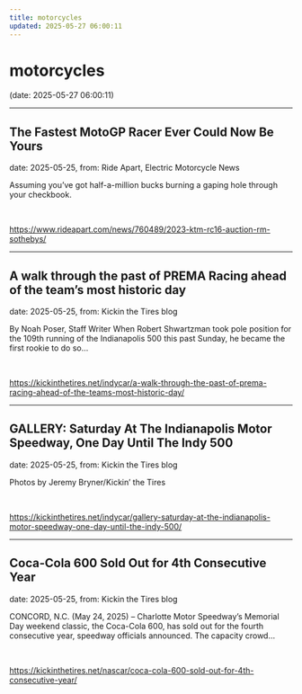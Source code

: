 ```yaml
---
title: motorcycles
updated: 2025-05-27 06:00:11
---
```


# motorcycles

(date: 2025-05-27 06:00:11)

---

## The Fastest MotoGP Racer Ever Could Now Be Yours

date: 2025-05-25, from: Ride Apart, Electric Motorcycle News

Assuming you’ve got half-a-million bucks burning a gaping hole through your checkbook.
 

<br> 

<https://www.rideapart.com/news/760489/2023-ktm-rc16-auction-rm-sothebys/>

---

## A walk through the past of PREMA Racing ahead of the team’s most historic day

date: 2025-05-25, from: Kickin the Tires blog

By Noah Poser, Staff Writer When Robert Shwartzman took pole position for the 109th running of the Indianapolis 500 this past Sunday, he became the first rookie to do so&#8230;  

<br> 

<https://kickinthetires.net/indycar/a-walk-through-the-past-of-prema-racing-ahead-of-the-teams-most-historic-day/>

---

## GALLERY: Saturday At The Indianapolis Motor Speedway, One Day Until The Indy 500

date: 2025-05-25, from: Kickin the Tires blog

Photos by Jeremy Bryner/Kickin&#8217; the Tires 

<br> 

<https://kickinthetires.net/indycar/gallery-saturday-at-the-indianapolis-motor-speedway-one-day-until-the-indy-500/>

---

## Coca-Cola 600 Sold Out for 4th Consecutive Year

date: 2025-05-25, from: Kickin the Tires blog

CONCORD, N.C. (May 24, 2025) – Charlotte Motor Speedway’s Memorial Day weekend classic, the Coca-Cola 600, has sold out for the fourth consecutive year, speedway officials announced. The capacity crowd&#8230;  

<br> 

<https://kickinthetires.net/nascar/coca-cola-600-sold-out-for-4th-consecutive-year/>

